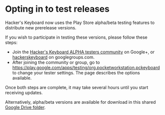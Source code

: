 # Opting in to test releases #

Hacker's Keyboard now uses the Play Store alpha/beta testing features to distribute new prerelease versions.

If you wish to participate in testing these versions, please follow these steps:

  * Join the [Hacker's Keyboard ALPHA testers community](https://plus.google.com/communities/104370277048194083689) on Google+, or [hackerskeyboard](https://groups.google.com/forum/#!forum/hackerskeyboard) on googlegroups.com.
  * After joining the community or group, go to https://play.google.com/apps/testing/org.pocketworkstation.pckeyboard to change your tester settings. The page describes the options available.

Once both steps are complete, it may take several hours until you start receiving updates.

Alternatively, alpha/beta versions are available for download in this shared [Google Drive folder](https://drive.google.com/folderview?id=0B6xf1Er-tUT7dVZFTE1xM0ZvSkE#list).
